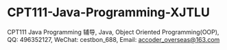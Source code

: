 # CPT111-Java-Programming-XJTLU
CPT111 Java Programming 辅导, Java, Object Oriented Programming(OOP), QQ: 496352127, WeChat: cestbon_688, Email: accoder_overseas@163.com
